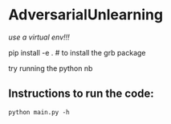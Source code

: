 # AdversarialUnlearning

*use a virtual env!!!*

pip install -e . # to install the grb package

try running the python nb

## Instructions to run the code:

```
python main.py -h
```